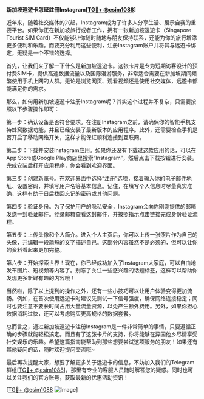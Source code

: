 **新加坡遠遊卡怎麽註冊Instagram[[TG💪+ @esim1088](https://t.me/s/esim1088)]**

近年来，随着社交媒体的兴起，Instagram成为了许多人分享生活、展示自我的重要平台。如果你正在新加坡旅行或者工作，拥有一张新加坡遠遊卡（Singapore Tourist SIM Card）不仅能够让你随时随地与朋友保持联系，还能为你的旅行增添更多便利和乐趣。而要充分利用这些便利，注册Instagram账户并将其与远遊卡绑定，无疑是一个不错的选择。

首先，让我们来了解一下什么是新加坡遠遊卡。这张卡片是专为短期访客设计的预付费SIM卡，提供高速数据流量以及国际漫游服务，非常适合需要在新加坡期间频繁使用手机上网的人群。无论是浏览网页、观看视频还是使用社交媒体，远遊卡都能满足你的需求。

那么，如何用新加坡遠遊卡注册Instagram呢？其实这个过程并不复杂，只需要按照以下步骤操作即可：

第一步：确认设备是否符合要求。在注册Instagram之前，请确保你的智能手机支持蜂窝数据功能，并且已经安装了最新版本的应用程序。此外，还需要检查手机是否开启了移动网络开关，这样才能保证顺利连接到互联网。

第二步：下载并安装Instagram应用。如果你还没有下载过这款应用的话，可以在App Store或Google Play商店里搜索“Instagram”，然后点击下载按钮进行安装。完成安装后打开应用程序，你会看到欢迎界面。

第三步：创建新账号。在欢迎界面中选择“注册”选项，接着输入你的电子邮件地址、设置密码，并填写用户名等基本信息。记住，在填写个人信息时尽量真实准确，这样有助于日后找回忘记的密码或其他问题。

第四步：验证身份。为了保护用户的隐私安全，Instagram会向你刚刚提供的邮箱发送一封验证邮件。登录邮箱查看这封邮件，并按照指示点击链接完成身份验证流程。

第五步：上传头像和个人简介。进入个人主页后，你可以上传一张照片作为自己的头像，并编辑一段简短的文字描述自己。这部分内容虽然不是必须的，但可以让你的资料看起来更加完整。

第六步：开始探索世界！现在，你已经成功加入了Instagram大家庭，可以自由地发布图片、短视频等内容了。别忘了关注一些感兴趣的话题标签，这样可以帮助你发现更多新鲜有趣的内容哦！

当然啦，除了以上提到的操作之外，还有一些小技巧可以让用户体验变得更加流畅。例如，在首次使用远遊卡时建议先测试一下信号强度，确保网络连接稳定；同时也要注意不要长时间占用大量流量资源，以免产生额外费用。另外，如果你担心数据消耗过快，还可以考虑购买更高规格的数据套餐。

总而言之，通过新加坡遠遊卡注册Instagram是一件非常简单的事情，只要遵循正确的步骤就能轻松搞定。而且有了这张卡片的支持，你将能够在异国他乡尽情享受社交娱乐的乐趣。希望这篇指南能帮助到那些想要尝试这项服务的朋友！如果还有其他疑问的话，随时欢迎提问交流哦~

最后再次提醒大家，想要了解更多关于远遊卡的信息，不妨加入我们的Telegram群组[[TG💪+ @esim1088](https://t.me/s/esim1088)]，那里有专业的客服人员随时解答您的疑惑。同时也可以关注我们的官方账号，获取最新的优惠活动资讯！

[[TG💪+ @esim1088](https://t.me/s/esim1088) ![Image](https://i.postimg.cc/4NQfJmqS/Snipaste-2025-05-13-00-14-12.png)]